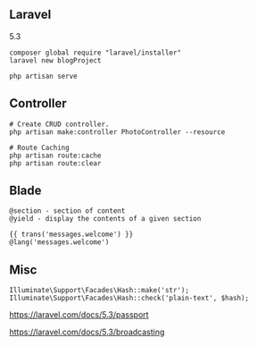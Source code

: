 Laravel
-
5.3

````
composer global require "laravel/installer" 
laravel new blogProject
````
````
php artisan serve
````

## Controller

````
# Create CRUD controller.
php artisan make:controller PhotoController --resource

# Route Caching
php artisan route:cache
php artisan route:clear
````

## Blade

````blade
@section - section of content
@yield - display the contents of a given section

{{ trans('messages.welcome') }}
@lang('messages.welcome')
````

## Misc

````
Illuminate\Support\Facades\Hash::make('str');
Illuminate\Support\Facades\Hash::check('plain-text', $hash);
````

https://laravel.com/docs/5.3/passport

https://laravel.com/docs/5.3/broadcasting
